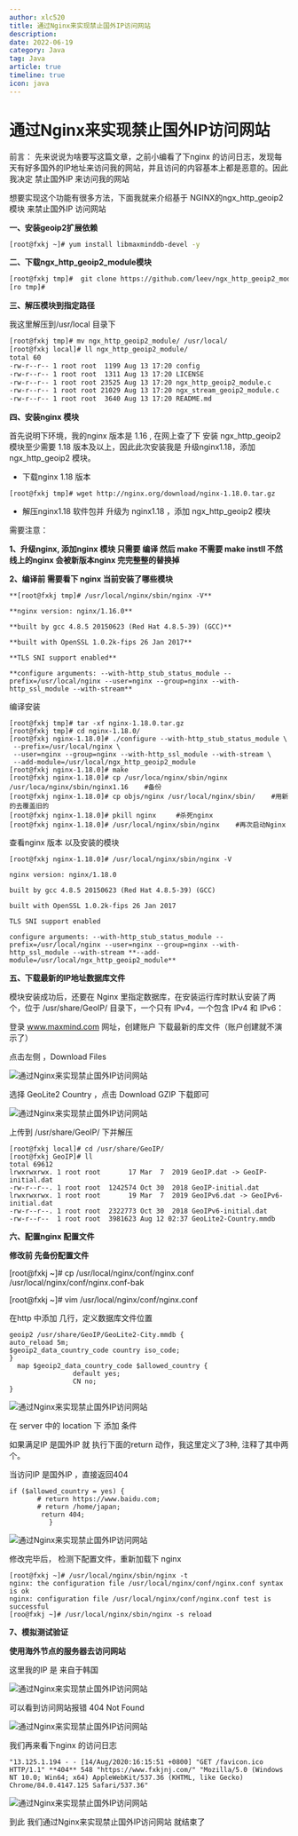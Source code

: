 ```yaml
---
author: xlc520
title: 通过Nginx来实现禁止国外IP访问网站
description: 
date: 2022-06-19
category: Java
tag: Java
article: true
timeline: true
icon: java
---
```




# 通过Nginx来实现禁止国外IP访问网站

前言： 先来说说为啥要写这篇文章，之前小编看了下nginx 的访问日志，发现每天有好多国外的IP地址来访问我的网站，并且访问的内容基本上都是恶意的。因此 我决定 禁止国外IP 来访问我的网站

想要实现这个功能有很多方法，下面我就来介绍基于 NGINX的ngx_http_geoip2模块 来禁止国外IP 访问网站



**一、安装geoip2扩展依赖**

```sh
[root@fxkj ~]# yum install libmaxminddb-devel -y
```

**二、下载ngx_http_geoip2_module模块**

```sh
[root@fxkj tmp]#  git clone https://github.com/leev/ngx_http_geoip2_module.git
[ro tmp]# 
```

**三、解压模块到指定路径**

我这里解压到/usr/local 目录下

```sh
[root@fxkj tmp]# mv ngx_http_geoip2_module/ /usr/local/
[root@fxkj local]# ll ngx_http_geoip2_module/
total 60
-rw-r--r-- 1 root root  1199 Aug 13 17:20 config
-rw-r--r-- 1 root root  1311 Aug 13 17:20 LICENSE
-rw-r--r-- 1 root root 23525 Aug 13 17:20 ngx_http_geoip2_module.c
-rw-r--r-- 1 root root 21029 Aug 13 17:20 ngx_stream_geoip2_module.c
-rw-r--r-- 1 root root  3640 Aug 13 17:20 README.md
```



**四、安装nginx 模块**

首先说明下环境，我的nginx 版本是 1.16 , 在网上查了下 安装 ngx_http_geoip2 模块至少需要 1.18 版本及以上，因此此次安装我是 升级nginx1.18，添加 ngx_http_geoip2 模块。

- 下载nginx 1.18 版本

```
[root@fxkj tmp]# wget http://nginx.org/download/nginx-1.18.0.tar.gz
```



- 解压nginx1.18 软件包并 升级为 nginx1.18 ，添加 ngx_http_geoip2 模块

需要注意：

**1、升级nginx, 添加nginx 模块 只需要 编译 然后 make
不需要 make instll 不然线上的nginx 会被新版本nginx 完完整整的替换掉**



**2、编译前 需要看下 nginx 当前安装了哪些模块**

```shell
**[root@fxkj tmp]# /usr/local/nginx/sbin/nginx -V**

**nginx version: nginx/1.16.0**

**built by gcc 4.8.5 20150623 (Red Hat 4.8.5-39) (GCC)**

**built with OpenSSL 1.0.2k-fips 26 Jan 2017**

**TLS SNI support enabled**

**configure arguments: --with-http_stub_status_module --prefix=/usr/local/nginx --user=nginx --group=nginx --with-http_ssl_module --with-stream**
```



编译安装

```shell
[root@fxkj tmp]# tar -xf nginx-1.18.0.tar.gz 
[root@fxkj tmp]# cd nginx-1.18.0/
[root@fxkj nginx-1.18.0]# ./configure --with-http_stub_status_module \
 --prefix=/usr/local/nginx \
 --user=nginx --group=nginx --with-http_ssl_module --with-stream \
 --add-module=/usr/local/ngx_http_geoip2_module
[root@fxkj nginx-1.18.0]# make
[root@fxkj nginx-1.18.0]# cp /usr/loca/nginx/sbin/nginx /usr/loca/nginx/sbin/nginx1.16    #备份
[root@fxkj nginx-1.18.0]# cp objs/nginx /usr/local/nginx/sbin/    #用新的去覆盖旧的
[root@fxkj nginx-1.18.0]# pkill nginx     #杀死nginx
[root@fxkj nginx-1.18.0]# /usr/local/nginx/sbin/nginx    #再次启动Nginx
```

查看nginx 版本 以及安装的模块

```shell
[root@fxkj nginx-1.18.0]# /usr/local/nginx/sbin/nginx -V

nginx version: nginx/1.18.0

built by gcc 4.8.5 20150623 (Red Hat 4.8.5-39) (GCC)

built with OpenSSL 1.0.2k-fips 26 Jan 2017

TLS SNI support enabled

configure arguments: --with-http_stub_status_module --prefix=/usr/local/nginx --user=nginx --group=nginx --with-http_ssl_module --with-stream **--add-module=/usr/local/ngx_http_geoip2_module**
```





**五、下载最新的IP地址数据库文件**

模块安装成功后，还要在 Nginx 里指定数据库，在安装运行库时默认安装了两个，位于 /usr/share/GeoIP/ 目录下，一个只有 IPv4，一个包含 IPv4 和 IPv6：

登录 www.maxmind.com 网址，创建账户 下载最新的库文件（账户创建就不演示了）

点击左侧 ，Download Files

![通过Nginx来实现禁止国外IP访问网站](https://static.linch.eu.org/blogImage/a965a80a0e354dde96ba5fa1091cf86f.png)



选择 GeoLite2 Country ，点击 Download GZIP 下载即可

![通过Nginx来实现禁止国外IP访问网站](https://static.linch.eu.org/blogImage/c3e087baa970419593541115de1ad8be.png)



上传到 /usr/share/GeoIP/ 下并解压

```shell
[root@fxkj local]# cd /usr/share/GeoIP/
[root@fxkj GeoIP]# ll
total 69612
lrwxrwxrwx. 1 root root       17 Mar  7  2019 GeoIP.dat -> GeoIP-initial.dat
-rw-r--r--. 1 root root  1242574 Oct 30  2018 GeoIP-initial.dat
lrwxrwxrwx. 1 root root       19 Mar  7  2019 GeoIPv6.dat -> GeoIPv6-initial.dat
-rw-r--r--. 1 root root  2322773 Oct 30  2018 GeoIPv6-initial.dat
-rw-r--r--  1 root root  3981623 Aug 12 02:37 GeoLite2-Country.mmdb
```

**六、配置nginx 配置文件**

**修改前 先备份配置文件**

[root@fxkj ~]# cp /usr/local/nginx/conf/nginx.conf /usr/local/nginx/conf/nginx.conf-bak

[root@fxkj ~]# vim /usr/local/nginx/conf/nginx.conf



在http 中添加 几行，定义数据库文件位置

```shell
geoip2 /usr/share/GeoIP/GeoLite2-City.mmdb {
auto_reload 5m;
$geoip2_data_country_code country iso_code;
}
  map $geoip2_data_country_code $allowed_country {
                default yes;
                CN no;
}
```

![通过Nginx来实现禁止国外IP访问网站](https://static.linch.eu.org/blogImage/bfc6d7c990cf41b08b13280b8ee9f0e8.png)



在 server 中的 location 下 添加 条件

如果满足IP 是国外IP 就 执行下面的return 动作，我这里定义了3种, 注释了其中两个。

当访问IP 是国外IP ，直接返回404

```shell
if ($allowed_country = yes) {
       # return https://www.baidu.com;
       # return /home/japan;
        return 404;
          }
```

![通过Nginx来实现禁止国外IP访问网站](https://static.linch.eu.org/blogImage/58effbcb1b4d4422b637a238d8371051.png)



修改完毕后， 检测下配置文件，重新加载下 nginx

```shell
[root@fxkj ~]# /usr/local/nginx/sbin/nginx -t
nginx: the configuration file /usr/local/nginx/conf/nginx.conf syntax is ok
nginx: configuration file /usr/local/nginx/conf/nginx.conf test is successful
[roo@fxkj ~]# /usr/local/nginx/sbin/nginx -s reload
```



**7、模拟测试验证**

**使用海外节点的服务器去访问网站**

这里我的IP 是 来自于韩国

![通过Nginx来实现禁止国外IP访问网站](https://static.linch.eu.org/blogImage/fca231769f3c40458a321bdca7c356f1.png)



可以看到访问网站报错 404 Not Found

![通过Nginx来实现禁止国外IP访问网站](https://static.linch.eu.org/blogImage/ac732b838fd84cf9a1ba52a27c13d76d.png)



我们再来看下nginx 的访问日志

```shell
"13.125.1.194 - - [14/Aug/2020:16:15:51 +0800] "GET /favicon.ico HTTP/1.1" **404** 548 "https://www.fxkjnj.com/" "Mozilla/5.0 (Windows NT 10.0; Win64; x64) AppleWebKit/537.36 (KHTML, like Gecko) Chrome/84.0.4147.125 Safari/537.36"
```

![通过Nginx来实现禁止国外IP访问网站](https://static.linch.eu.org/blogImage/e74537e1a7b4476098d4e68a38203704.png)



到此 我们通过Nginx来实现禁止国外IP访问网站 就结束了